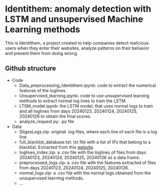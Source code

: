 # Identithem: anomaly detection with LSTM and unsupervised Machine Learning methods
This is Identithem, a project created to help companies detect malicious users when they enter their websites, analyze patterns on their behavior and prevent them from doing wrong.
## Github structure
- Code
  - Data_preprocessing_Identithem.ipynb: code to extract the numerical features of the loglines.
  - Unsupervised_learning.ipynb: code to use unsupervised learning methods to extract normal log lines to train the LSTM.
  - LTSM_model.ipynb: the LSTM model, that uses normal logs to train and all loglines from days 20240123, 20240124, 20240125, 20240126 to obtain the final scores.
  - analyze_request.py: .py file 
- Data
  - SitgesLogs.zip: original .log files, where each line of each file is a log line.
  - full_blacklist_database.txt: txt file with a list of IPs that belong to a blacklist. Extracted from this [website](https://myip.ms/browse/blacklist/Blacklist_IP_Blacklist_IP_Addresses_Live_Database_Real-time).
  - loglines_index.zip: a .csv file with the loglines of files from days 20240123, 20240124, 20240125, 20240126 as a data frame.
  - preprocessed_logs.zip: a .csv file with the features extracted of files from days 20240123, 20240124, 20240125, 20240126.
  - normal_logs.zip: a .csv file with the normal logs obtained from the unsupervised learning methods.
  - ...

